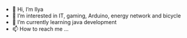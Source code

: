 - 👋 Hi, I’m Ilya
- 👀 I’m interested in IT, gaming, Arduino, energy network and bicycle
- 🌱 I’m currently learning java development
- 📫 How to reach me ...

<!---
IlyaKIA/IlyaKIA is a ✨ special ✨ repository because its `README.md` (this file) appears on your GitHub profile.
You can click the Preview link to take a look at your changes.
--->
